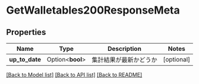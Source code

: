 # GetWalletables200ResponseMeta

## Properties

Name | Type | Description | Notes
------------ | ------------- | ------------- | -------------
**up_to_date** | Option<**bool**> | 集計結果が最新かどうか | [optional]

[[Back to Model list]](../README.md#documentation-for-models) [[Back to API list]](../README.md#documentation-for-api-endpoints) [[Back to README]](../README.md)


